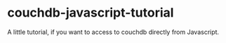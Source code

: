 couchdb-javascript-tutorial
===========================

A little tutorial, if you want to access to couchdb directly from Javascript. 
